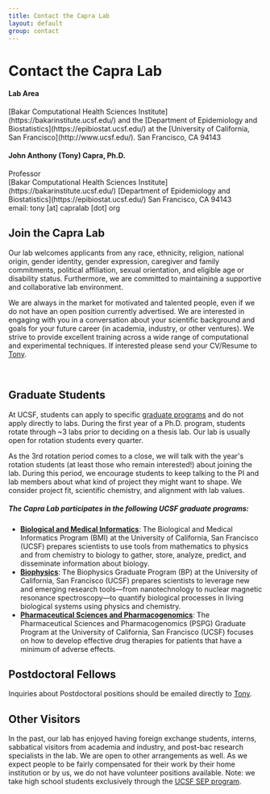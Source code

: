 ```yaml
---
title: Contact the Capra Lab
layout: default
group: contact
---
```


# Contact the Capra Lab

<div class="row">

<div class="col-md-4">

  <h4>Lab Area </h4>
  [Bakar Computational Health Sciences Institute](https://bakarinstitute.ucsf.edu/) and the [Department of Epidemiology and Biostatistics](https://epibiostat.ucsf.edu/) at the [University of California, San Francisco](http://www.ucsf.edu/).
  San Francisco, CA 94143<br>

</div>

<div class="col-md-4">

  <h4>John Anthony (Tony) Capra, Ph.D.</h4>
  Professor<br>
  [Bakar Computational Health Sciences Institute](https://bakarinstitute.ucsf.edu/) 
  [Department of Epidemiology and Biostatistics](https://epibiostat.ucsf.edu/)
  San Francisco, CA 94143<br>
  email: tony [at] capralab [dot] org <br>
  


## Join the Capra Lab
Our lab welcomes applicants from any race, ethnicity, religion, national origin, gender identity, gender expression, caregiver and family commitments, political affiliation, sexual orientation, and eligible age or disability status. Furthermore, we are committed to maintaining a supportive and collaborative lab environment.

We are always in the market for motivated and talented people, even if we do not have an open position currently advertised. We are interested in engaging with you in a conversation about your scientific background and goals for your future career (in academia, industry, or other ventures). We strive to provide excellent training across a wide range of computational and experimental techniques. If interested please send your CV/Resume to [Tony](/contact).

<!-- Currently we have **open positions** for people with the following skills:
[Specialist](https://aprecruit.ucsf.edu/JPF03325) who will engage in research projects and also manage daily wet lab operations. -->
<br/>

## Graduate Students

At UCSF, students can apply to specific [graduate programs](https://graduate.ucsf.edu/programs) and do not apply directly to labs. During the first year of a Ph.D. program, students rotate through ~3 labs prior to deciding on a thesis lab. Our lab is usually open for rotation students every quarter.

 As the 3rd rotation period comes to a close, we will talk with the year's rotation students (at least those who remain interested!) about joining the lab.  During this period, we encourage students to keep talking to the PI and lab members about what kind of project they might want to shape. We consider project fit, scientific chemistry, and alignment with lab values. 

##### The Capra Lab participates in the following UCSF graduate programs:
  * **[Biological and Medical Informatics](https://bioinformatics.ucsf.edu/)**: The Biological and Medical Informatics Program (BMI) at the University of California, San Francisco (UCSF) prepares scientists to use tools from mathematics to physics and from chemistry to biology to gather, store, analyze, predict, and disseminate information about biology.
  * **[Biophysics](http://biophysics.ucsf.edu/)**: The Biophysics Graduate Program (BP) at the University of California, San Francisco (UCSF) prepares scientists to leverage new and emerging research tools—from nanotechnology to nuclear magnetic resonance spectroscopy—to quantify biological processes in living biological systems using physics and chemistry.
  * **[Pharmaceutical Sciences and Pharmacogenomics](http://pspg.ucsf.edu/)**: The Pharmaceutical Sciences and Pharmacogenomics (PSPG) Graduate Program at the University of California, San Francisco (UCSF) focuses on how to develop effective drug therapies for patients that have a minimum of adverse effects.
  

## Postdoctoral Fellows

Inquiries about Postdoctoral positions should be emailed directly to [Tony](/contact). 

## Other Visitors

In the past, our lab has enjoyed having foreign exchange students, interns, sabbatical visitors from academia and industry, and post-bac research specialists in the lab.  We are open to other arrangements as well. As we expect people to be fairly compensated for their work by their home institution or by us, we do not have volunteer positions available. Note: we take high school students exclusively through the [UCSF SEP program](http://sep.ucsf.edu/).
